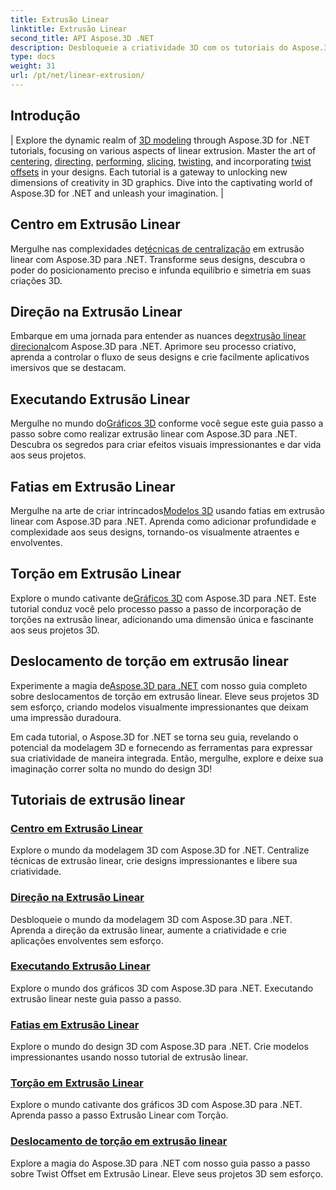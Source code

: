 ```yaml
---
title: Extrusão Linear
linktitle: Extrusão Linear
second_title: API Aspose.3D .NET
description: Desbloqueie a criatividade 3D com os tutoriais do Aspose.3D para .NET. Domine técnicas de extrusão linear, aprimore designs e eleve seus projetos sem esforço.
type: docs
weight: 31
url: /pt/net/linear-extrusion/
---
```

## Introdução
| Explore the dynamic realm of [3D modeling](./center-in-linear-extrusion/) through Aspose.3D for .NET tutorials, focusing on various aspects of linear extrusion. Master the art of [centering](./center-in-linear-extrusion/), [directing](./direction-in-linear-extrusion/), [performing](./performing-linear-extrusion/), [slicing](./slices-in-linear-extrusion/), [twisting](./twist-in-linear-extrusion/), and incorporating [twist offsets](./twist-offset-in-linear-extrusion/) in your designs. Each tutorial is a gateway to unlocking new dimensions of creativity in 3D graphics. Dive into the captivating world of Aspose.3D for .NET and unleash your imagination. |

## Centro em Extrusão Linear
 Mergulhe nas complexidades de[técnicas de centralização](./center-in-linear-extrusion/) em extrusão linear com Aspose.3D para .NET. Transforme seus designs, descubra o poder do posicionamento preciso e infunda equilíbrio e simetria em suas criações 3D.

## Direção na Extrusão Linear
 Embarque em uma jornada para entender as nuances de[extrusão linear direcional](./direction-in-linear-extrusion/)com Aspose.3D para .NET. Aprimore seu processo criativo, aprenda a controlar o fluxo de seus designs e crie facilmente aplicativos imersivos que se destacam.

## Executando Extrusão Linear
 Mergulhe no mundo do[Gráficos 3D](./performing-linear-extrusion/) conforme você segue este guia passo a passo sobre como realizar extrusão linear com Aspose.3D para .NET. Descubra os segredos para criar efeitos visuais impressionantes e dar vida aos seus projetos.

## Fatias em Extrusão Linear
 Mergulhe na arte de criar intrincados[Modelos 3D](./slices-in-linear-extrusion/) usando fatias em extrusão linear com Aspose.3D para .NET. Aprenda como adicionar profundidade e complexidade aos seus designs, tornando-os visualmente atraentes e envolventes.

## Torção em Extrusão Linear
 Explore o mundo cativante de[Gráficos 3D](./twist-in-linear-extrusion/) com Aspose.3D para .NET. Este tutorial conduz você pelo processo passo a passo de incorporação de torções na extrusão linear, adicionando uma dimensão única e fascinante aos seus projetos 3D.

## Deslocamento de torção em extrusão linear
Experimente a magia de[Aspose.3D para .NET](./twist-offset-in-linear-extrusion/) com nosso guia completo sobre deslocamentos de torção em extrusão linear. Eleve seus projetos 3D sem esforço, criando modelos visualmente impressionantes que deixam uma impressão duradoura.

Em cada tutorial, o Aspose.3D for .NET se torna seu guia, revelando o potencial da modelagem 3D e fornecendo as ferramentas para expressar sua criatividade de maneira integrada. Então, mergulhe, explore e deixe sua imaginação correr solta no mundo do design 3D!
## Tutoriais de extrusão linear
### [Centro em Extrusão Linear](./center-in-linear-extrusion/)
Explore o mundo da modelagem 3D com Aspose.3D for .NET. Centralize técnicas de extrusão linear, crie designs impressionantes e libere sua criatividade.
### [Direção na Extrusão Linear](./direction-in-linear-extrusion/)
Desbloqueie o mundo da modelagem 3D com Aspose.3D para .NET. Aprenda a direção da extrusão linear, aumente a criatividade e crie aplicações envolventes sem esforço.
### [Executando Extrusão Linear](./performing-linear-extrusion/)
Explore o mundo dos gráficos 3D com Aspose.3D para .NET. Executando extrusão linear neste guia passo a passo.
### [Fatias em Extrusão Linear](./slices-in-linear-extrusion/)
Explore o mundo do design 3D com Aspose.3D para .NET. Crie modelos impressionantes usando nosso tutorial de extrusão linear.
### [Torção em Extrusão Linear](./twist-in-linear-extrusion/)
Explore o mundo cativante dos gráficos 3D com Aspose.3D para .NET. Aprenda passo a passo Extrusão Linear com Torção.
### [Deslocamento de torção em extrusão linear](./twist-offset-in-linear-extrusion/)
Explore a magia do Aspose.3D para .NET com nosso guia passo a passo sobre Twist Offset em Extrusão Linear. Eleve seus projetos 3D sem esforço.